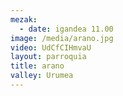 ```yaml
---
mezak:
  - date: igandea 11.00
image: /media/arano.jpg
video: UdCfCIHmvaU
layout: parroquia
title: arano
valley: Urumea
---
```

